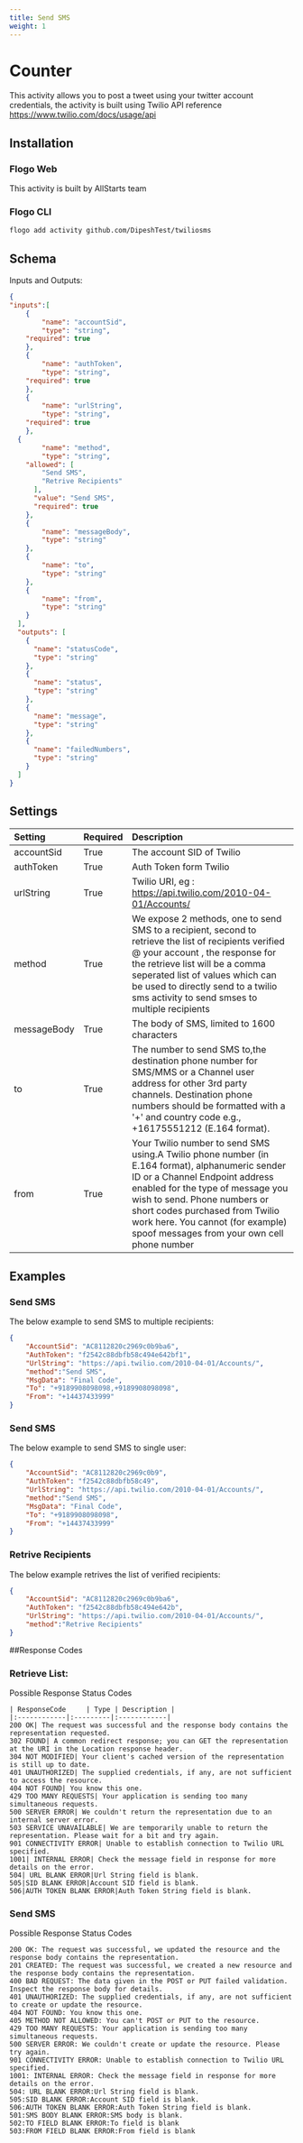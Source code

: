 ```yaml
---
title: Send SMS
weight: 1
---
```


# Counter
This activity allows you to post a tweet using your twitter account credentials, the activity is built using Twilio API reference https://www.twilio.com/docs/usage/api

## Installation
### Flogo Web
This activity is built by AllStarts team
### Flogo CLI
```bash
flogo add activity github.com/DipeshTest/twiliosms
```

## Schema
Inputs and Outputs:

```json
{
"inputs":[
    {
		"name": "accountSid",
		"type": "string",
    "required": true
	},
	{
		"name": "authToken",
		"type": "string",
    "required": true
	},
	{
		"name": "urlString",
		"type": "string",
    "required": true
	},
  {
		"name": "method",
		"type": "string",
    "allowed": [
        "Send SMS",
        "Retrive Recipients"
      ],
      "value": "Send SMS",
      "required": true
	},
	{
		"name": "messageBody",
		"type": "string"
	},
	{
		"name": "to",
		"type": "string"
	},
	{
		"name": "from",
		"type": "string"
	}
  ],
  "outputs": [
    {
      "name": "statusCode",
      "type": "string"
    },
    {
      "name": "status",
      "type": "string"
    },
	{
      "name": "message",
      "type": "string"
    },
	{
      "name": "failedNumbers",
      "type": "string"
    }
  ]
}
```
## Settings
| Setting     | Required | Description |
|:------------|:---------|:------------|
| accountSid | True     | The account SID of Twilio |         
| authToken   | True    | Auth Token form Twilio|
| urlString | True     | Twilio URI, eg : https://api.twilio.com/2010-04-01/Accounts/ |  
| method | True     | We expose 2 methods, one to send SMS to a recipient, second to retrieve the list of recipients verified @ your account , the response for the retrieve list will be a comma seperated list of values which can be used to directly send to a twilio sms activity to send smses to multiple recipients|  
| messageBody | True     | The body of SMS, limited to 1600 characters|  
| to       | True    |The number to send SMS to,the destination phone number for SMS/MMS or a Channel user address for other 3rd party channels. Destination phone numbers should be formatted with a '+' and country code e.g., +16175551212 (E.164 format).|
| from       | True    | Your Twilio number to send SMS using.A Twilio phone number (in E.164 format), alphanumeric sender ID or a Channel Endpoint address enabled for the type of message you wish to send. Phone numbers or short codes purchased from Twilio work here. You cannot (for example) spoof messages from your own cell phone number  |

## Examples
### Send SMS
The below example to send SMS to multiple recipients:

```json
{
	"AccountSid": "AC8112820c2969c0b9ba6",
	"AuthToken": "f2542c88dbfb58c494e642bf1",
	"UrlString": "https://api.twilio.com/2010-04-01/Accounts/",
	"method":"Send SMS",
	"MsgData": "Final Code",
	"To": "+9189908098098,+9189908098098",
	"From": "+14437433999"
}
```

### Send SMS
The below example to send SMS to single user:

```json
{
	"AccountSid": "AC8112820c2969c0b9",
	"AuthToken": "f2542c88dbfb58c49",
	"UrlString": "https://api.twilio.com/2010-04-01/Accounts/",
	"method":"Send SMS",
	"MsgData": "Final Code",
	"To": "+9189908098098",
	"From": "+14437433999"
}
```

### Retrive Recipients
The below example retrives the list of verified recipients:

```json
{
	"AccountSid": "AC8112820c2969c0b9ba6",
	"AuthToken": "f2542c88dbfb58c494e642b",
	"UrlString": "https://api.twilio.com/2010-04-01/Accounts/",
	"method":"Retrive Recipients"
}
```

##Response Codes
### Retrieve List:
Possible Response Status Codes
```
| ResponseCode     | Type | Description |
|:------------|:---------|:------------|
200 OK| The request was successful and the response body contains the representation requested.
302 FOUND| A common redirect response; you can GET the representation at the URI in the Location response header.
304 NOT MODIFIED| Your client's cached version of the representation is still up to date.
401 UNAUTHORIZED| The supplied credentials, if any, are not sufficient to access the resource.
404 NOT FOUND| You know this one.
429 TOO MANY REQUESTS| Your application is sending too many simultaneous requests.
500 SERVER ERROR| We couldn't return the representation due to an internal server error.
503 SERVICE UNAVAILABLE| We are temporarily unable to return the representation. Please wait for a bit and try again.
901 CONNECTIVITY ERROR| Unable to establish connection to Twilio URL specified.
1001| INTERNAL ERROR| Check the message field in response for more details on the error.
504| URL BLANK ERROR|Url String field is blank.
505|SID BLANK ERROR|Account SID field is blank.
506|AUTH TOKEN BLANK ERROR|Auth Token String field is blank.
```
### Send SMS
Possible Response Status Codes
```
200 OK: The request was successful, we updated the resource and the response body contains the representation.
201 CREATED: The request was successful, we created a new resource and the response body contains the representation.
400 BAD REQUEST: The data given in the POST or PUT failed validation. Inspect the response body for details.
401 UNAUTHORIZED: The supplied credentials, if any, are not sufficient to create or update the resource.
404 NOT FOUND: You know this one.
405 METHOD NOT ALLOWED: You can't POST or PUT to the resource.
429 TOO MANY REQUESTS: Your application is sending too many simultaneous requests.
500 SERVER ERROR: We couldn't create or update the resource. Please try again.
901 CONNECTIVITY ERROR: Unable to establish connection to Twilio URL specified.
1001: INTERNAL ERROR: Check the message field in response for more details on the error.
504: URL BLANK ERROR:Url String field is blank.
505:SID BLANK ERROR:Account SID field is blank.
506:AUTH TOKEN BLANK ERROR:Auth Token String field is blank.
501:SMS BODY BLANK ERROR:SMS body is blank.
502:TO FIELD BLANK ERROR:To field is blank
503:FROM FIELD BLANK ERROR:From field is blank
```